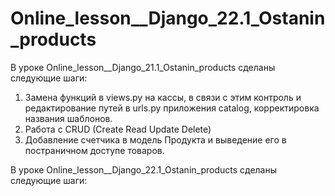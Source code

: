 # Online_lesson__Django_22.1_Ostanin_products

В уроке Online_lesson__Django_21.1_Ostanin_products сделаны следующие шаги:

1) Замена функций в views.py на кассы, в связи с этим контроль и редактирование путей в urls.py приложения catalog, корректировка названия шаблонов.
2) Работа с CRUD (Create Read Update Delete)
3) Добавление счетчика в модель Продукта и выведение его в постраничном доступе товаров.

В уроке Online_lesson__Django_22.1_Ostanin_products сделаны следующие шаги:
  

  


